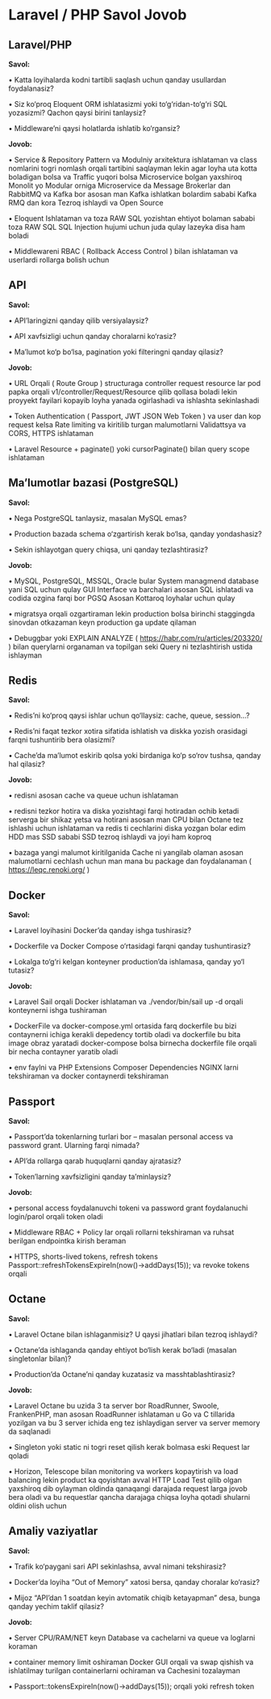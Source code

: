 # Laravel / PHP Savol Jovob 

## Laravel/PHP

**Savol:**

 • Katta loyihalarda kodni tartibli saqlash uchun qanday usullardan foydalanasiz?

 • Siz ko‘proq Eloquent ORM ishlatasizmi yoki to‘g‘ridan-to‘g‘ri SQL yozasizmi? Qachon qaysi birini tanlaysiz?

 • Middleware’ni qaysi holatlarda ishlatib ko‘rgansiz?

**Jovob:** 

 • Service & Repository Pattern va Modulniy arxitektura ishlataman va class nomlarini togri nomlash orqali tartibini saqlayman lekin agar loyha uta kotta boladigan bolsa va Traffic yuqori bolsa Microservice bolgan yaxshiroq Monolit yo Modular orniga Microservice da Message Brokerlar dan RabbitMQ va Kafka bor asosan man Kafka ishlatkan bolardim sababi Kafka RMQ dan kora Tezroq ishlaydi va Open Source 

 • Eloquent Ishlataman va toza RAW SQL yozishtan ehtiyot bolaman sababi toza RAW SQL SQL Injection hujumi uchun juda qulay lazeyka disa ham boladi 

 • Middlewareni RBAC ( Rollback Access Control ) bilan ishlataman va userlardi rollarga bolish uchun


## API

**Savol:**

 • API’laringizni qanday qilib versiyalaysiz?

 • API xavfsizligi uchun qanday choralarni ko‘rasiz?

 • Ma’lumot ko‘p bo‘lsa, pagination yoki filteringni qanday qilasiz?

**Jovob:** 

 • URL Orqali ( Route Group ) structuraga controller request resource lar pod papka orqali v1/controller/Request/Resource qilib qollasa boladi lekin proyyekt fayilari kopayib loyha yanada ogirlashadi va ishlashta sekinlashadi 

 • Token Authentication ( Passport, JWT JSON Web Token ) va user dan kop request kelsa Rate limiting va kiritilib turgan malumotlarni Validattsya va CORS, HTTPS ishlataman

 •  Laravel Resource + paginate() yoki cursorPaginate() bilan query scope ishlataman 

## Ma’lumotlar bazasi (PostgreSQL)

**Savol:**

• Nega PostgreSQL tanlaysiz, masalan MySQL emas?

• Production bazada schema o‘zgartirish kerak bo‘lsa, qanday yondashasiz?

• Sekin ishlayotgan query chiqsa, uni qanday tezlashtirasiz?

**Jovob:** 

 • MySQL, PostgreSQL, MSSQL, Oracle bular System managmend database yani SQL uchun qulay GUI Interface va barchalari asosan SQL ishlatadi va codida ozgina farqi bor PGSQ Asosan Kottaroq loyhalar uchun qulay 

 • migratsya orqali ozgartiraman lekin production bolsa birinchi staggingda sinovdan otkazaman keyn production ga update qilaman 

 • Debuggbar yoki EXPLAIN ANALYZE ( https://habr.com/ru/articles/203320/ ) bilan querylarni organaman va topilgan seki Query ni tezlashtirish ustida ishlayman 

## Redis


**Savol:**

 • Redis’ni ko‘proq qaysi ishlar uchun qo‘llaysiz: cache, queue, session…?

 • Redis’ni faqat tezkor xotira sifatida ishlatish va diskka yozish orasidagi farqni tushuntirib bera olasizmi?

 • Cache’da ma’lumot eskirib qolsa yoki birdaniga ko‘p so‘rov tushsa, qanday hal qilasiz?

**Jovob:** 

 • redisni asosan cache va queue uchun ishlataman  

 • redisni tezkor hotira va diska yozishtagi farqi hotiradan ochib ketadi serverga bir shikaz yetsa va hotirani asosan man CPU bilan Octane tez ishlashi uchun ishlataman va redis ti cechlarini diska yozgan bolar edim HDD mas SSD sababi SSD tezroq ishlaydi va joyi ham koproq 

 • bazaga yangi malumot kiritilganida Cache ni yangilab olaman asosan malumotlarni cechlash uchun man mana bu package dan foydalanaman ( https://leqc.renoki.org/ ) 

## Docker

**Savol:**

• Laravel loyihasini Docker’da qanday ishga tushirasiz?

• Dockerfile va Docker Compose o‘rtasidagi farqni qanday tushuntirasiz?

• Lokalga to‘g‘ri kelgan konteyner production’da ishlamasa, qanday yo‘l tutasiz?


**Jovob:** 

 • Laravel Sail orqali Docker ishlataman va ./vendor/bin/sail up -d orqali konteynerni ishga tushiraman

 • DockerFile va docker-compose.yml ortasida farq dockerfile bu bizi contaynerni ichiga kerakli depedency tortib oladi va dockerfile bu bita image obraz yaratadi docker-compose bolsa birnecha dockerfile file orqali bir necha contayner yaratib oladi

 •  env faylni va PHP Extensions Composer Dependencies NGINX larni tekshiraman va docker contaynerdi tekshiraman 

## Passport

**Savol:**

• Passport’da tokenlarning turlari bor – masalan personal access va password grant. Ularning farqi nimada?

• API’da rollarga qarab huquqlarni qanday ajratasiz?

• Token’larning xavfsizligini qanday ta’minlaysiz?

**Jovob:** 

 • personal access foydalanuvchi tokeni va password grant foydalanuchi login/parol orqali token oladi

 • Middleware RBAC + Policy lar orqali rollarni tekshiraman va ruhsat berilgan endpointka kirish beraman 

 • HTTPS, shorts-lived tokens, refresh tokens Passport::refreshTokensExpireIn(now()->addDays(15)); va revoke tokens orqali


## Octane


**Savol:**

 • Laravel Octane bilan ishlaganmisiz? U qaysi jihatlari bilan tezroq ishlaydi?

 • Octane’da ishlaganda qanday ehtiyot bo‘lish kerak bo‘ladi (masalan singletonlar bilan)?

 • Production’da Octane’ni qanday kuzatasiz va masshtablashtirasiz?

**Jovob:** 

 • Laravel Octane bu uzida 3 ta server bor RoadRunner, Swoole, FrankenPHP, man asosan RoadRunner ishlataman u Go va C tillarida yozilgan va bu 3 server ichida eng tez ishlaydigan server va server memory da saqlanadi 

 • Singleton yoki static ni togri reset qilish kerak bolmasa eski Request lar qoladi 

 • Horizon, Telescope bilan monitoring va workers kopaytirish va load balancing lekin product ka qoyishtan avval HTTP Load Test qilib olgan yaxshiroq dib oylayman oldinda qanaqangi darajada request larga jovob bera oladi va bu requestlar qancha darajaga chiqsa loyha qotadi shularni oldini olish uchun 

## Amaliy vaziyatlar


**Savol:**

 • Trafik ko‘paygani sari API sekinlashsa, avval nimani tekshirasiz?

 • Docker’da loyiha “Out of Memory” xatosi bersa, qanday choralar ko‘rasiz?
 
 • Mijoz “API’dan 1 soatdan keyin avtomatik chiqib ketayapman” desa,  bunga qanday yechim taklif qilasiz?


**Jovob:** 

 • Server CPU/RAM/NET keyn Database va cachelarni va queue va loglarni koraman 

 • container memory limit oshiraman Docker GUI orqali va swap qishish va ishlatilmay turilgan containerlarni ochiraman va Cachesini tozalayman 

 • Passport::tokensExpireIn(now()->addDays(15)); orqali yoki refresh token 